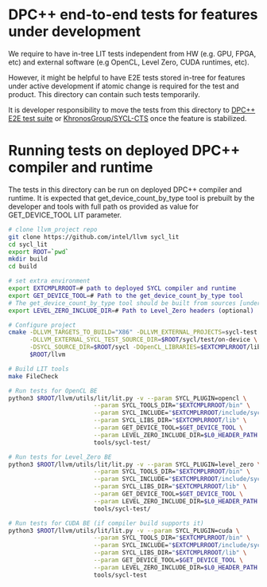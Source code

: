 # DPC++ end-to-end tests for features under development

We require to have in-tree LIT tests independent from HW (e.g. GPU,
FPGA, etc) and external software (e.g OpenCL, Level Zero, CUDA runtimes, etc).

However, it might be helpful to have E2E tests stored in-tree for features
under active development if atomic change is required for the test and product.
This directory can contain such tests temporarily.

It is developer responsibility to move the tests from this directory to
[DPC++ E2E test suite](https://github.com/intel/llvm-test-suite/tree/intel/SYCL)
or [KhronosGroup/SYCL-CTS](https://github.com/KhronosGroup/SYCL-CTS) once the
feature is stabilized.

# Running tests on deployed DPC++ compiler and runtime
The tests in this directory can be run on deployed DPC++ compiler and runtime.
It is expected that get_device_count_by_type tool is prebuilt by the developer
and tools with full path os provided as value for GET_DEVICE_TOOL LIT
parameter. 

```bash
# clone llvm_project repo
git clone https://github.com/intel/llvm sycl_lit
cd sycl_lit
export ROOT=`pwd`
mkdir build
cd build

# set extra environment
export EXTCMPLRROOT=# path to deployed SYCL compiler and runtime
export GET_DEVICE_TOOL=# Path to the get_device_count_by_type tool
# The get_device_count_by_type tool should be built from sources [under](../../tools/get_device_count_by_type.cpp)
export LEVEL_ZERO_INCLUDE_DIR=# Path to Level_Zero headers (optional)

# Configure project
cmake -DLLVM_TARGETS_TO_BUILD="X86" -DLLVM_EXTERNAL_PROJECTS=sycl-test \
      -DLLVM_EXTERNAL_SYCL_TEST_SOURCE_DIR=$ROOT/sycl/test/on-device \
      -DSYCL_SOURCE_DIR=$ROOT/sycl -DOpenCL_LIBRARIES=$EXTCMPLRROOT/lib \
      $ROOT/llvm

# Build LIT tools
make FileCheck

# Run tests for OpenCL BE
python3 $ROOT/llvm/utils/lit/lit.py -v --param SYCL_PLUGIN=opencl \
                        --param SYCL_TOOLS_DIR="$EXTCMPLRROOT/bin" \
                        --param SYCL_INCLUDE="$EXTCMPLRROOT/include/sycl" \
                        --param SYCL_LIBS_DIR="$EXTCMPLRROOT/lib" \
                        --param GET_DEVICE_TOOL=$GET_DEVICE_TOOL \
                        --param LEVEL_ZERO_INCLUDE_DIR=$L0_HEADER_PATH \
                        tools/sycl-test/

# Run tests for Level_Zero BE
python3 $ROOT/llvm/utils/lit/lit.py -v --param SYCL_PLUGIN=level_zero \
                        --param SYCL_TOOLS_DIR="$EXTCMPLRROOT/bin" \
                        --param SYCL_INCLUDE="$EXTCMPLRROOT/include/sycl" \
                        --param SYCL_LIBS_DIR="$EXTCMPLRROOT/lib" \
                        --param GET_DEVICE_TOOL=$GET_DEVICE_TOOL \
                        --param LEVEL_ZERO_INCLUDE_DIR=$L0_HEADER_PATH \
                        tools/sycl-test/

# Run tests for CUDA BE (if compiler build supports it)
python3 $ROOT/llvm/utils/lit/lit.py -v --param SYCL_PLUGIN=cuda \
                        --param SYCL_TOOLS_DIR="$EXTCMPLRROOT/bin" \
                        --param SYCL_INCLUDE="$EXTCMPLRROOT/include/sycl" \
                        --param SYCL_LIBS_DIR="$EXTCMPLRROOT/lib" \
                        --param GET_DEVICE_TOOL=$GET_DEVICE_TOOL \
                        --param LEVEL_ZERO_INCLUDE_DIR=$L0_HEADER_PATH \
                        tools/sycl-test
```
